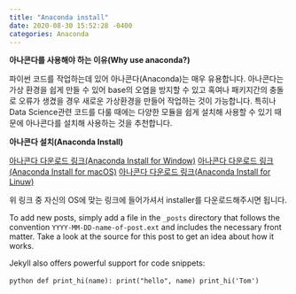 ```yaml
---
title: "Anaconda install"
date: 2020-08-30 15:52:28 -0400
categories: Anaconda
---
```

**아나콘다를 사용해야 하는 이유(Why use anaconda?)**

파이썬 코드를 작업하는데 있어 아나콘다(Anaconda)는 매우 유용합니다.
아나콘다는 가상 환경을 쉽게 만들 수 있어 base의 오염을 방지할 수 있고 혹여나 패키지간의 충돌로 오류가 생겼을 경우 새로운 가상환경을 만들어 작업하는 것이 가능합니다.
특히나 Data Science관련 코드를 다룰 때에는 다양한 모듈을 쉽게 설치해 사용할 수 있기 때문에 아나콘다를 설치해 사용하는 것을 추천합니다.

**아나콘다 설치(Anaconda Install)**

[아나콘다 다운로드 링크(Anaconda Install for Window)]
[아나콘다 다운로드 링크(Anaconda Install for macOS)]
[아나콘다 다운로드 링크(Anaconda Install for Linuw)]

위 링크 중 자신의 OS에 맞는 링크에 들어가셔서 installer를 다운로드해주시면 됩니다.

To add new posts, simply add a file in the `_posts` directory that follows the convention `YYYY-MM-DD-name-of-post.ext` and includes the necessary front matter. Take a look at the source for this post to get an idea about how it works.

Jekyll also offers powerful support for code snippets:

​```python
def print_hi(name):
  print("hello", name)
print_hi('Tom')
​```

[아나콘다 다운로드 링크(Anaconda Install for Window)]: https://www.anaconda.com/products/individual#windows
[아나콘다 다운로드 링크(Anaconda Install for macOS)]: https://www.anaconda.com/products/individual#macos
[아나콘다 다운로드 링크(Anaconda Install for Linuw)]: https://www.anaconda.com/products/individual#linux
